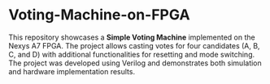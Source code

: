 # Voting-Machine-on-FPGA
This repository showcases a **Simple Voting Machine** implemented on the Nexys A7 FPGA. The project allows casting votes for four candidates (A, B, C, and D) with additional functionalities for resetting and mode switching. The project was developed using Verilog and demonstrates both simulation and hardware implementation results.
